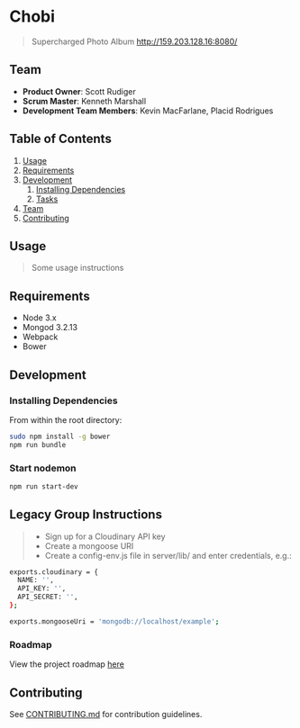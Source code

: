 # Chobi

> Supercharged Photo Album
http://159.203.128.16:8080/

## Team

  - __Product Owner__: Scott Rudiger
  - __Scrum Master__: Kenneth Marshall
  - __Development Team Members__: Kevin MacFarlane, Placid Rodrigues

## Table of Contents

1. [Usage](#Usage)
1. [Requirements](#requirements)
1. [Development](#development)
    1. [Installing Dependencies](#installing-dependencies)
    1. [Tasks](#tasks)
1. [Team](#team)
1. [Contributing](#contributing)

## Usage

> Some usage instructions

## Requirements

- Node 3.x
- Mongod 3.2.13
- Webpack
- Bower


## Development

### Installing Dependencies

From within the root directory:

```sh
sudo npm install -g bower
npm run bundle
```

### Start nodemon

```sh
npm run start-dev
```

## Legacy Group Instructions

> - Sign up for a Cloudinary API key
> - Create a mongoose URI
> - Create a config-env.js file in server/lib/ and enter credentials, e.g.:

```sh
exports.cloudinary = {
  NAME: '',
  API_KEY: '',
  API_SECRET: '',
};

exports.mongooseUri = 'mongodb://localhost/example';
```

### Roadmap

View the project roadmap [here](https://github.com/hrr24-gallifrey/chobi/issues)


## Contributing

See [CONTRIBUTING.md](CONTRIBUTING.md) for contribution guidelines.
